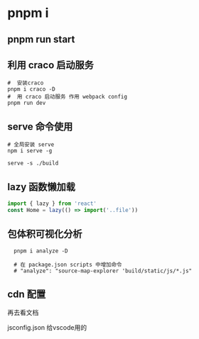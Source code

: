 # pnpm i

## pnpm run start

## 利用 craco 启动服务

```shell
#  安装craco
pnpm i craco -D
#  用 craco 启动服务 作用 webpack config
pnpm run dev
```

## serve 命令使用

```shell
# 全局安装 serve
npm i serve -g

serve -s ./build
```

## lazy 函数懒加载

```javascript
import { lazy } from 'react'
const Home = lazy(() => import('..file'))
```

## 包体积可视化分析

```shell
  pnpm i analyze -D

  # 在 package.json scripts 中增加命令
  # "analyze": "source-map-explorer 'build/static/js/*.js"
```

## cdn 配置

再去看文档

jsconfig.json 给vscode用的
